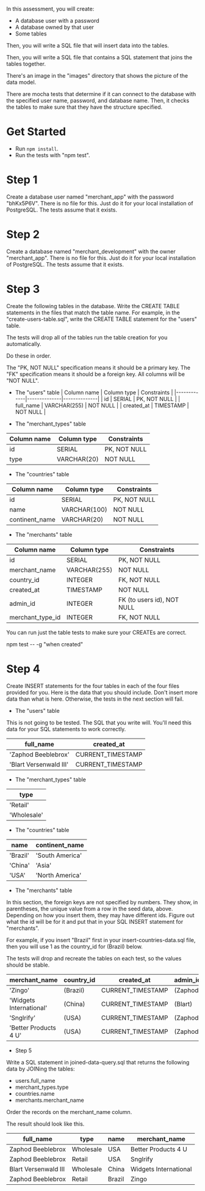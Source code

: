 In this assessment, you will create:

* A database user with a password
* A database owned by that user
* Some tables

Then, you will write a SQL file that will insert data into the tables.

Then, you will write a SQL file that contains a SQL statement that joins the
tables together.

There's an image in the "images" directory that shows the picture of the data
model.

There are mocha tests that determine if it can connect to the database with the
specified user name, password, and database name. Then, it checks the tables to
make sure that they have the structure specified.

# Get Started

- Run `npm install`.
- Run the tests with "npm test".

# Step 1

Create a database user named "merchant_app" with the password "bhKx5P6V".
There is no file for this. Just do it for your local installation of PostgreSQL.
The tests assume that it exists.

# Step 2

Create a database named "merchant_development" with the owner "merchant_app".
There is no file for this. Just do it for your local installation of PostgreSQL.
The tests assume that it exists.

# Step 3

Create the following tables in the database. Write the CREATE TABLE statements
in the files that match the table name. For example, in the
"create-users-table.sql", write the CREATE TABLE statement for the "users"
table.

The tests will drop all of the tables run the table creation for you automatically.

Do these in order.

The "PK, NOT NULL" specification means it should be a primary key. The "FK" specification
means it should be a foreign key. All columns will be "NOT NULL".

* The "users" table
| Column name | Column type  | Constraints  |
|-------------|--------------|--------------|
| id          | SERIAL       | PK, NOT NULL |
| full_name   | VARCHAR(255) | NOT NULL     |
| created_at  | TIMESTAMP    | NOT NULL     |

* The "merchant_types" table

| Column name | Column type | Constraints  |
|-------------|-------------|--------------|
| id          | SERIAL      | PK, NOT NULL |
| type        | VARCHAR(20) | NOT NULL     |

* The "countries" table

| Column name    | Column type  | Constraints  |
|----------------|--------------|--------------|
| id             | SERIAL       | PK, NOT NULL |
| name           | VARCHAR(100) | NOT NULL     |
| continent_name | VARCHAR(20)  | NOT NULL     |

* The "merchants" table

| Column name      | Column type  | Constraints                |
|------------------|--------------|----------------------------|
| id               | SERIAL       | PK, NOT NULL               |
| merchant_name    | VARCHAR(255) | NOT NULL                   |
| country_id       | INTEGER      | FK, NOT NULL               |
| created_at       | TIMESTAMP    | NOT NULL                   |
| admin_id         | INTEGER      | FK (to users id), NOT NULL |
| merchant_type_id | INTEGER      | FK, NOT NULL               |

You can run just the table tests to make sure your CREATEs are correct.

  npm test -- -g "when created"

# Step 4

Create INSERT statements for the four tables in each of the four files provided
for you. Here is the data that you should include. Don't insert more data than
what is here. Otherwise, the tests in the next section will fail.

* The "users" table

This is not going to be tested. The SQL that you write will. You'll need this
data for your SQL statements to work correctly.

| full_name              | created_at        |
|------------------------|-------------------|
| 'Zaphod Beeblebrox'    | CURRENT_TIMESTAMP |
| 'Blart Versenwald III' | CURRENT_TIMESTAMP |


* The "merchant_types" table

| type        |
|-------------|
| 'Retail'    |
| 'Wholesale' |

* The "countries" table

| name     | continent_name  |
|----------|-----------------|
| 'Brazil' | 'South America' |
| 'China'  | 'Asia'          |
| 'USA'    | 'North America' |

* The "merchants" table

In this section, the foreign keys are not specified by numbers. They show, in
parentheses, the unique value from a row in the seed data, above. Depending on
how you insert them, they may have different ids. Figure out what the id will be
for it and put that in your SQL INSERT statement for "merchants".

For example, if you insert "Brazil" first in your insert-countries-data.sql
file, then you will use 1 as the country_id for (Brazil) below.

The tests will drop and recreate the tables on each test, so the values should
be stable.

| merchant_name           | country_id | created_at        | admin_id | merchant_type_id |
|-------------------------|------------|-------------------|----------|------------------|
| 'Zingo'                 | (Brazil)   | CURRENT_TIMESTAMP | (Zaphod) | (Retail)         |
| 'Widgets International' | (China)    | CURRENT_TIMESTAMP | (Blart)  | (Wholesale)      |
| 'Snglrify'              | (USA)      | CURRENT_TIMESTAMP | (Zaphod) | (Retail)         |
| 'Better Products 4 U'   | (USA)      | CURRENT_TIMESTAMP | (Zaphod) | (Wholesale)      |

* Step 5

Write a SQL statement in joined-data-query.sql that returns the following data
by JOINing the tables:

* users.full_name
* merchant_types.type
* countries.name
* merchants.merchant_name

Order the records on the merchant_name column.

The result should look like this.

| full_name            | type      | name   | merchant_name         |
|----------------------|-----------|--------|-----------------------|
| Zaphod Beeblebrox    | Wholesale | USA    | Better Products 4 U   |
| Zaphod Beeblebrox    | Retail    | USA    | Snglrify              |
| Blart Versenwald III | Wholesale | China  | Widgets International |
| Zaphod Beeblebrox    | Retail    | Brazil | Zingo                 |
